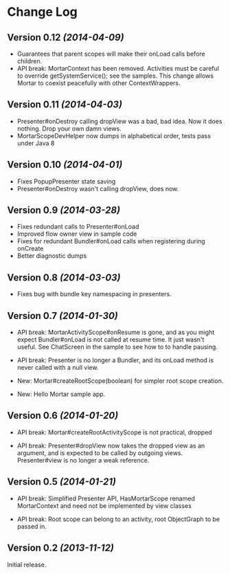 Change Log
==========

Version 0.12 *(2014-04-09)*
------------------
  * Guarantees that parent scopes will make their onLoad calls before children.
  * API break: MortarContext has been removed.  Activities must be careful to
    override getSystemService(); see the samples. This change allows
    Mortar to coexist peacefully with other ContextWrappers.

Version 0.11 *(2014-04-03)*
----------------------------
  * Presenter#onDestroy calling dropView was a bad, bad idea. Now it does
    nothing. Drop your own damn views.
  * MortarScopeDevHelper now dumps in alphabetical order, tests pass under 
    Java 8 

Version 0.10 *(2014-04-01)*
----------------------------
  * Fixes PopupPresenter state saving
  * Presenter#onDestroy wasn't calling dropView, does now.

Version 0.9 *(2014-03-28)*
----------------------------
  * Fixes redundant calls to Presenter#onLoad
  * Improved flow owner view in sample code
  * Fixes for redundant Bundler#onLoad calls when registering during onCreate
  * Better diagnostic dumps

Version 0.8 *(2014-03-03)*
----------------------------
  * Fixes bug with bundle key namespacing in presenters.

Version 0.7 *(2014-01-30)*
----------------------------
  * API break: MortarActivityScope#onResume is gone, and as you might expect
    Bundler#onLoad is not called at resume time. It just wasn't useful. See
    ChatScreen in the sample to see how to to handle pausing.

  * API break: Presenter is no longer a Bundler, and its onLoad method
    is never called with a null view.

  * New: Mortar#createRootScope(boolean) for simpler root scope creation.

  * New: Hello Mortar sample app.

Version 0.6 *(2014-01-20)*
----------------------------
  * API break: Mortar#createRootActivityScope is not practical, dropped

  * API break: Presenter#dropView now takes the dropped view as an argument,
    and is expected to be called by outgoing views. Presenter#view
    is no longer a weak reference.

Version 0.5 *(2014-01-21)*
----------------------------
  * API break: Simplified Presenter API, HasMortarScope renamed MortarContext and need not
    be implemented by view classes

  * API break: Root scope can belong to an activity, root ObjectGraph to be passed in.

Version 0.2 *(2013-11-12)*
----------------------------

Initial release.
